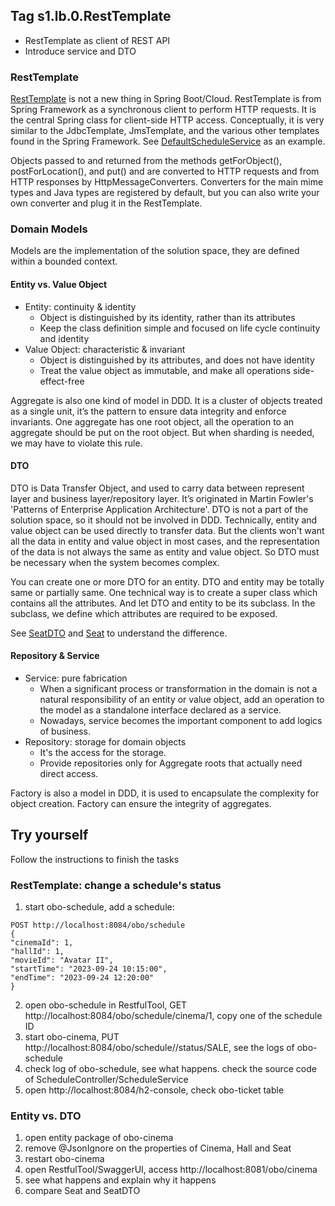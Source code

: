 ## Tag s1.lb.0.RestTemplate
* RestTemplate as client of REST API
* Introduce service and DTO

### RestTemplate
[RestTemplate](https://docs.spring.io/spring-framework/docs/current/javadoc-api/org/springframework/web/client/RestTemplate.html) is not a new thing in Spring Boot/Cloud.
RestTemplate is from Spring Framework as a synchronous client to perform HTTP requests.
It is the central Spring class for client-side HTTP access. Conceptually,
it is very similar to the JdbcTemplate, JmsTemplate, and the various other templates found in the Spring Framework.
See [DefaultScheduleService](../obo-schedule/src/main/java/com/github/budwing/obo/schedule/service/impl/DefaultScheduleService.java) as an example.

Objects passed to and returned from the methods getForObject(), postForLocation(), and put() and are converted to HTTP requests and from HTTP responses by HttpMessageConverters.
Converters for the main mime types and Java types are registered by default, but you can also write your own converter and plug it in the RestTemplate.

### Domain Models
Models are the implementation of the solution space, they are defined within a bounded context.
#### Entity vs. Value Object
* Entity: continuity & identity
  * Object is distinguished by its identity, rather than its attributes
  * Keep the class definition simple and focused on life cycle continuity and identity
* Value Object: characteristic & invariant
  * Object is distinguished by its attributes, and does not have identity
  * Treat the value object as immutable, and make all operations side-effect-free

Aggregate is also one kind of model in DDD. It is a cluster of objects treated as a single unit, it’s the pattern to ensure data integrity and enforce invariants.
One aggregate has one root object, all the operation to an aggregate should be put on the root object.
But when sharding is needed, we may have to violate this rule.

#### DTO
DTO is Data Transfer Object, and used to carry data between represent layer and business layer/repository layer.
It’s originated in Martin Fowler's 'Patterns of Enterprise Application Architecture'.
DTO is not a part of the solution space, so it should not be involved in DDD.
Technically, entity and value object can be used directly to transfer data.
But the clients won't want all the data in entity and value object in most cases, and the representation of the data is not always the same as entity and value object.
So DTO must be necessary when the system becomes complex.

You can create one or more DTO for an entity. DTO and entity may be totally same or partially same. One technical way is to create a super class which contains all the attributes.
And let DTO and entity to be its subclass. In the subclass, we define which attributes are required to be exposed.

See [SeatDTO](../obo-cinema/src/main/java/com/github/budwing/obo/cinema/dto/SeatDto.java) and [Seat](../obo-cinema/src/main/java/com/github/budwing/obo/cinema/entity/Seat.java) to understand the difference.

#### Repository & Service
* Service: pure fabrication
  * When a significant process or transformation in the domain is not a natural responsibility of an entity or value object,
    add an operation to the model as a standalone interface declared as a service.
  * Nowadays, service becomes the important component to add logics of business.
* Repository: storage for domain objects
  * It's the access for the storage.
  * Provide repositories only for Aggregate roots that actually need direct access.

Factory is also a model in DDD, it is used to encapsulate the complexity for object creation. Factory can ensure the integrity of aggregates.

## Try yourself
Follow the instructions to finish the tasks
### RestTemplate: change a schedule's status
1. start obo-schedule, add a schedule:
```
POST http://localhost:8084/obo/schedule
{
"cinemaId": 1,
"hallId": 1,
"movieId": "Avatar II",
"startTime": "2023-09-24 10:15:00",
"endTime": "2023-09-24 12:20:00"
}
```
2. open obo-schedule in RestfulTool, GET http://localhost:8084/obo/schedule/cinema/1, copy one of the schedule ID
3. start obo-cinema, PUT http://localhost:8084/obo/schedule/<id>/status/SALE, see the logs of obo-schedule
4. check log of obo-schedule, see what happens. check the source code of ScheduleController/ScheduleService
5. open http://localhost:8084/h2-console, check obo-ticket table
### Entity vs. DTO
1. open entity package of obo-cinema
2. remove @JsonIgnore on the properties of Cinema, Hall and Seat
3. restart obo-cinema
4. open RestfulTool/SwaggerUI, access http://localhost:8081/obo/cinema
5. see what happens and explain why it happens
6. compare Seat and SeatDTO